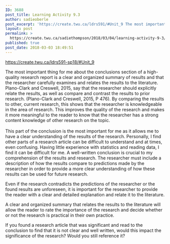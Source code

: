 ```yaml
---
ID: 3688
post_title: Learning Activity 9.3
author: sadieoberle
post_excerpt: 'https://create.twu.ca/ldrs591/#Unit_9 The most important thing for me about the conclusions section of a high-quality research report is a clear and organized summary of results and that the researcher carefully examines and relates the results to the literature. Plano-Clark and Creswell, 2015, say that the researcher should explicitly relate the results, as well as compare and &hellip; <p><a href="https://create.twu.ca/sadiethompson/2018/03/04/learning-activity-9-3/">Continue reading<span> "Learning Activity 9.3"</span></a></p>'
layout: post
permalink: >
  https://create.twu.ca/sadiethompson/2018/03/04/learning-activity-9-3/
published: true
post_date: 2018-03-03 18:49:51
---
```

<p><a href="https://create.twu.ca/ldrs591-sp18/#Unit_9"><span style="font-weight: 400">https://create.twu.ca/ldrs591-sp18/#Unit_9</span></a></p>
<p><span style="font-weight: 400">The most important thing for me about the conclusions section of a high-quality research report is a clear and organized summary of results and that the researcher carefully examines and relates the results to the literature. Plano-Clark and Creswell, 2015, say that the researcher should explicitly relate the results, as well as compare and contrast the results to prior research. (Plano-Clark and Creswell, 2015, P 476). By comparing the results to other, current research, this shows that the researcher is knowledgeable in the area of research. This improves the quality of the research and makes it more meaningful to the reader to know that the researcher has a strong content knowledge of other research on the topic.</span><span style="font-weight: 400"><br />
</span><span style="font-weight: 400"><br />
</span><span style="font-weight: 400">This part of the conclusion is the most important for me as it allows me to have a clear understanding of the results of the research. Personally, I find other parts of a research article can be difficult to understand and at times, even confusing. Having little experience with statistics and reading data, I find it can be difficult for me. A well-written conclusion is crucial to my comprehension of the results and research. The researcher must include a description of how the results compare to predictions made by the researcher in order to provide a more clear understanding of how these results can be used for future research. </span></p>
<p><span style="font-weight: 400">Even if the research contradicts the predictions of the researcher or the found results are unforeseen, it is important for the researcher to provide the reader with a clear and detailed explanation and relate it to the literature.</span></p>
<p><span style="font-weight: 400">A clear and organized summary that relates the results to the literature will allow the reader to rate the importance of the research and decide whether or not the research is practical in their own practice. </span></p>
<p><span style="font-weight: 400">If you found a research article that was significant and read to the conclusion to find that it is not clear and well written, would this impact the significance of the research? Would you still reference it?</span></p>